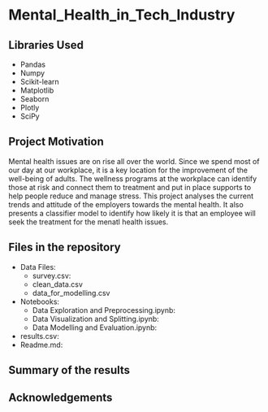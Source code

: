 # Mental_Health_in_Tech_Industry
## Libraries Used
- Pandas
- Numpy 
- Scikit-learn
- Matplotlib
- Seaborn
- Plotly
- SciPy

## Project Motivation
Mental health issues are on rise all over the world. Since we spend most of our day at our workplace, it is a key location for the improvement of the well-being of adults. The wellness programs at the workplace can identify those at risk and connect them to treatment and put in place supports to help people reduce and manage stress. 
This project analyses the current trends and attitude of the employers towards the mental health. It also presents a classifier model to identify how likely it is that an employee will seek the treatment for the menatl health issues.

## Files in the repository
- Data Files:
    - survey.csv:
    - clean_data.csv
    - data_for_modelling.csv
- Notebooks:
    - Data Exploration and Preprocessing.ipynb:
    - Data Visualization and Splitting.ipynb:
    - Data Modelling and Evaluation.ipynb:
- results.csv:
- Readme.md:

## Summary of the results





## Acknowledgements
